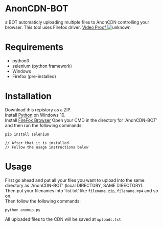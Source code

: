 # AnonCDN-BOT
a BOT automaticly uploading multiple files to AnonCDN controlling your browser. This tool uses Firefox driver.
<a href="https://www.youtube.com/watch?v=AlOpkwJYmnc&feature=youtu.be">
  Video Proof
</a>
![unknown](https://user-images.githubusercontent.com/48758770/159125833-05416cbb-f903-4e8e-af74-0b7ea75f5ae3.png)

# Requirements
- python3
- selenium (python framework)
- Windows
- Firefox (pre-installed)

# Installation
Download this repistory as a ZIP.<br>
Install <a href="https://python.org">Python</a> on Windows 10.<br>
Install <a href="https://firefox.org">FireFox Browser</a>
Open your CMD in the directory for 'AnonCDN-BOT' and then run the following commands:<br>
```shell
pip install selenium

// After that it is installed.
// Follow the usage instructions below
```

# Usage
First go ahead and put all your files you want to upload into the same directory as 'AnonCDN-BOT' (local DIRECTORY, SAME DIRECTORY).<br>
Then put your filenames into 'list.txt' like ``filename.zip``, ``filename.mp4`` and so on.<br>
Then follow the following commands:
                                                                                            
```shell
python anonup.py
```
All uploaded files to the CDN will be saved at ``uploads.txt``


